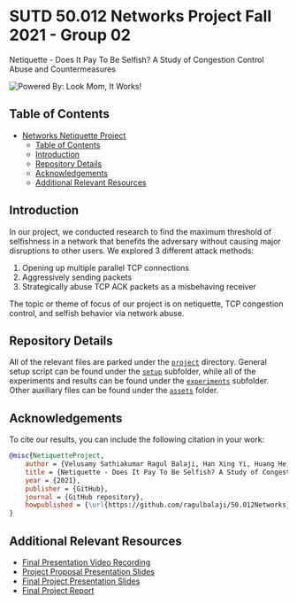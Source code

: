 # SUTD 50.012 Networks Project Fall 2021 - Group 02 <a name="top"></a>

Netiquette - Does It Pay To Be Selfish? A Study of Congestion Control Abuse and Countermeasures

![Powered By: Look Mom, It Works!](https://img.shields.io/badge/Powered%20By-Look%20Mom%2C%20It%20Works!-brightgreen?style=for-the-badge)

## Table of Contents <a name="toc"></a>

- [Networks Netiquette Project](#top)
  - [Table of Contents](#toc)
  - [Introduction](#introduction)
  - [Repository Details](#description)
  - [Acknowledgements](#acknowledgements)
  - [Additional Relevant Resources](#resources)

## Introduction <a name="introduction"></a>

In our project, we conducted research to find the maximum threshold of selfishness in a network that benefits the adversary without causing major disruptions to other users. We explored 3 different attack methods:

1. Opening up multiple parallel TCP connections
2. Aggressively sending packets
3. Strategically abuse TCP ACK packets as a misbehaving receiver

The topic or theme of focus of our project is on netiquette, TCP congestion control, and selfish behavior via network abuse.

## Repository Details <a name="description"></a>

All of the relevant files are parked under the [`project`](./project) directory. General setup script can be found under the [`setup`](./project/setup) subfolder, while all of the experiments and results can be found under the [`experiments`](./project/experiments) subfolder. Other auxiliary files can be found under the [`assets`](./assets) folder.

## Acknowledgements <a name="acknowledgements"></a>

To cite our results, you can include the following citation in your work:

```bibtex
@misc{NetiquetteProject,
    author = {Velusamy Sathiakumar Ragul Balaji, Han Xing Yi, Huang He, Qiao Yingjie, James Raphael Tiovalen, and Zhang Peiyuan},
    title = {Netiquette - Does It Pay To Be Selfish? A Study of Congestion Control Abuse and Countermeasures},
    year = {2021},
    publisher = {GitHub},
    journal = {GitHub repository},
    howpublished = {\url{https://github.com/ragulbalaji/50.012Networks}}
}
```

## Additional Relevant Resources <a name="resources"></a>

- [Final Presentation Video Recording](https://youtu.be/62V0TDXmmlM)
- [Project Proposal Presentation Slides](./assets/proposal_presentation.pdf)
- [Final Project Presentation Slides](./assets/final_presentation.pdf)
- [Final Project Report]()
